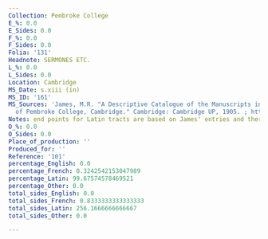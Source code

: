 ```yaml
---
Collection: Pembroke College
E_%: 0.0
E_Sides: 0.0
F_%: 0.0
F_Sides: 0.0
Folia: '131'
Headnote: SERMONES ETC.
L_%: 0.0
L_Sides: 0.0
Location: Cambridge
MS_Date: s.xiii (in)
MS_ID: '161'
MS_Sources: 'James, M.R. "A Descriptive Catalogue of the Manuscripts in the Library
  of Pembroke College, Cambridge." Cambridge: Cambridge UP, 1905. ; https://archive.org/stream/adescriptivecat09librgoog#page/n138/mode/2up'
Notes: end points for Latin tracts are based on James' entries and therefore approximate
O_%: 0.0
O_Sides: 0.0
Place_of_production: ''
Produced_for: ''
Reference: '101'
percentage_English: 0.0
percentage_French: 0.3242542153047989
percentage_Latin: 99.67574578469521
percentage_Other: 0.0
total_sides_English: 0.0
total_sides_French: 0.8333333333333333
total_sides_Latin: 256.1666666666667
total_sides_Other: 0.0

---
```


